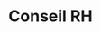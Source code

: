 ---
tags: cards
cardOrder: order:1;
wrapColor: yellow_wrap
title: Conseil RH
image: /img/conseil_rh.png
imgClass: h-100
altImage: Conseil RH
jqueryClass: conseil
bgColor:  bg_yellow
backTitleColor: blue
textColor: blue
description: ["Ponctuel ou permanent", "Un véritable support pour :"]
descriptionListItem: ["Entreprises","Associations", "Particuliers","IRP","Médecins (généralistes, du travail)"]
buttonBack: card_btn_back
---